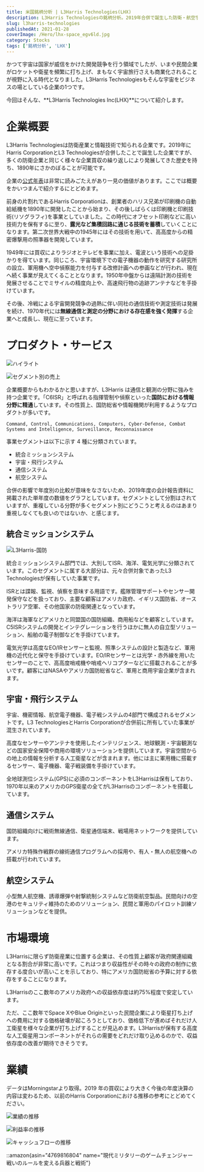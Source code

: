 ```yaml
---
title: 米国銘柄分析 | L3Harris Technologies(LHX)
description: L3Harris Technologiesの銘柄分析。2019年合併で誕生した防衛・航空宇宙企業。1890年創業の歴史、通信・観測技術でC6ISR分野に強み。GPS衛星全機にコンポーネント搭載、政府収益依存75%。宇宙商業化で成長期待の防衛株の投資分析。
slug: l3harris-technologies
publishedAt: 2021-01-28
coverImage: /Hero/lhx-space_egv6ld.jpg
category: Stocks
tags: ['銘柄分析', 'LHX']
---
```


かつて宇宙は国家が威信をかけた開発競争を行う領域でしたが、いまや民間企業がロケットや衛星を頻繁に打ち上げ、まもなく宇宙旅行さえも商業化されることが視野に入る時代となりました。L3Harris Technologiesもそんな宇宙をビジネスの場としている企業の1つです。

今回はそんな、**L3Harris Technologies Inc(LHX)**について紹介します。

# 企業概要

L3Harris Technologiesは防衛産業と情報技術で知られる企業です。2019年にHarris CorporationとL3 Technologiesが合併したことで誕生した企業ですが、多くの防衛企業と同じく様々な企業買収の繰り返しにより発展してきた歴史を持ち、1890年にさかのぼることが可能です。

企業の[公式年表](https://www.l3harris.com/company/our-history)は非常に読みごたえがあり一見の価値があります。ここでは概要をかいつまんで紹介するにとどめます。

前身の片割れであるHarris Corporationは、創業者のハリス兄弟が印刷機の自動給紙機を1890年に開発したことから始まり、その後しばらくは印刷機と印刷技術(リソグラフィ)を事業としていました。この時代にオフセット印刷などに高い技術力を保有するに至り、**露光など集積回路に通じる技術を蓄積**していくことになります。第二次世界大戦中の1945年にはその技術を用いて、高高度からの精密爆撃用の照準器を開発しています。

1949年には買収によりラジオとテレビを事業に加え、電波という技術への足掛かりを得ています。同じころ、宇宙環境下での電子機器の動作を研究する研究所の設立、軍用機へ空中偵察能力を付与する改修計画への参画などが行われ、現在へ続く事業が見えてくることとなります。1950年中盤からは遠隔計測の技術を発展させることでミサイルの精度向上や、高速飛行物の追跡アンテナなどを手掛けています。

その後、冷戦による宇宙開発競争の過熱に伴い同社の通信技術や測定技術は発展を続け、1970年代には**無線通信と測定の分野における存在感を強く発揮**する企業へと成長し、現在に至っています。

# プロダクト・サービス

![ハイライト](/Stocks/lhx-highlights_nap3pd.jpg)

![セグメント別の売上](/Stocks/lhx-segments_teqjav.png)

企業概要からもわかるかと思いますが、L3Harris は通信と観測の分野に強みを持つ企業です。「C6ISR」と呼ばれる指揮管制や偵察といった**国防における情報分野に精通**しています。その性質上、国防総省や情報機関が利用するようなプロダクトが多いです。

```
Command, Control, Communications, Computers, Cyber-Defense, Combat Systems and Intelligence, Surveillance, Reconnaissance
```

事業セグメントは以下に示す 4 種に分類されています。

- 統合ミッションシステム
- 宇宙・飛行システム
- 通信システム
- 航空システム

合併の影響で年度別の比較が意味をなさないため、2019年度の会計報告資料に掲載された単年度の数値をグラフとしています。セグメントとして分割はされていますが、重複している分野が多くセグメント別にどうこうと考えるのはあまり重視しなくても良いのではないか、と感じます。

## 統合ミッションシステム

![L3Harris-国防](/Stocks/lhx-banner-defense_jeodsf.jpg)

統合ミッションシステム部門では、大別してISR、海洋、電気光学に分類されています。このセグメントに属する大部分は、元々合併対象であったL3 Technologiesが保有していた事業です。

ISRとは諜報、監視、偵察を意味する用語です。艦隊管理サポートやセンサー開発保守などを扱っており、主要な顧客はアメリカ政府、イギリス国防省、オーストラリア空軍、その他国家の防衛関連となっています。

海洋は海軍などアメリカと同盟国の国防組織、商用船などを顧客としています。C5ISRシステムの開発とインテグレーションを行うほかに無人の自立型ソリューション、船舶の電子制御などを手掛けています。

電気光学は高度なEO/IRセンサーと監視、照準システムの設計と製造など、軍用機の近代化と保守を手掛けています。EO/IRセンサーとは光学・赤外線を用いたセンサーのことで、高高度哨戒機や哨戒ヘリコプターなどに搭載されることが多いです。顧客にはNASAやアメリカ国防総省など、軍用と商用宇宙企業が含まれます。

## 宇宙・飛行システム

宇宙、機密情報、航空電子機器、電子戦システムの4部門で構成されるセグメントです。L3 TechnologiesとHarris Corporationが合併前に所有していた事業が混生されています。

高度なセンサーやアンテナを使用したインテリジェンス、地球観測・宇宙観測などの国家安全保障や商用の環境ソリューションを提供しています。宇宙空間からの地上の情報を分析する人工衛星などが含まれます。他には主に軍用機に搭載するセンサー、電子機器、電子戦装備を手掛けています。

全地球測位システム(GPS)に必須のコンポーネントをL3Harrisは保有しており、1970年以来のアメリカのGPS衛星の全てがL3Harrisのコンポーネントを搭載しています。

## 通信システム

国防組織向けに戦術無線通信、衛星通信端末、戦場用ネットワークを提供しています。

アメリカ特殊作戦群の線術通信プログラムへの採用や、有人・無人の航空機への搭載が行われています。

## 航空システム

小型無人航空機、誘導爆弾や射撃統制システムなど防衛航空製品。民間向けの空港のセキュリティ維持のためのソリューション、民間と軍用のパイロット訓練ソリューションなどを提供。

# 市場環境

L3Harrisに限らず防衛産業に位置する企業は、その性質上顧客が政府関連組織となる割合が非常に高いです。これはつまり収益性がその時々の政府の制作に依存する度合いが高いことを示しており、特にアメリカ国防総省の予算に対する依存をすることになります。

L3Harrisのここ数年のアメリカ政府への収益依存度は約75%程度で安定しています。

ただ、ここ数年でSpace XやBlue Originといった民間企業により衛星打ち上げへの費用に対する価格破壊が起ころうとしており、価格低下が進めばそれだけ人工衛星を様々な企業が打ち上げすることが見込めます。L3Harrisが保有する高度な人工衛星用コンポーネントがそれらの需要をどれだけ取り込めるのかで、収益依存度の改善が期待できそうです。

# 業績

データはMorningstarより取得。2019 年の買収により大きく今後の年度決算の内容は変わるため、以前のHarris Corporationにおける推移の参考にとどめてください。

![業績の推移](/Stocks/lhx-revenue_vvnozq.png)

![利益率の推移](/Stocks/lhx-margin_liukdy.png)

![キャッシュフローの推移](/Stocks/lhx-cashflow_yci4bp.png)

::amazon{asin="4769816804" name="現代ミリタリーのゲームチェンジャー 戦いのルールを変える兵器と戦術"}
